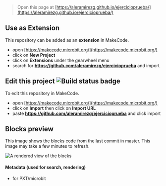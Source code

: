 
> Open this page at [https://aleramirezg.github.io/ejercicioprueba/](https://aleramirezg.github.io/ejercicioprueba/)

## Use as Extension

This repository can be added as an **extension** in MakeCode.

* open [https://makecode.microbit.org/](https://makecode.microbit.org/)
* click on **New Project**
* click on **Extensions** under the gearwheel menu
* search for **https://github.com/aleramirezg/ejercicioprueba** and import

## Edit this project ![Build status badge](https://github.com/aleramirezg/ejercicioprueba/workflows/MakeCode/badge.svg)

To edit this repository in MakeCode.

* open [https://makecode.microbit.org/](https://makecode.microbit.org/)
* click on **Import** then click on **Import URL**
* paste **https://github.com/aleramirezg/ejercicioprueba** and click import

## Blocks preview

This image shows the blocks code from the last commit in master.
This image may take a few minutes to refresh.

![A rendered view of the blocks](https://github.com/aleramirezg/ejercicioprueba/raw/master/.github/makecode/blocks.png)

#### Metadata (used for search, rendering)

* for PXT/microbit
<script src="https://makecode.com/gh-pages-embed.js"></script><script>makeCodeRender("{{ site.makecode.home_url }}", "{{ site.github.owner_name }}/{{ site.github.repository_name }}");</script>
